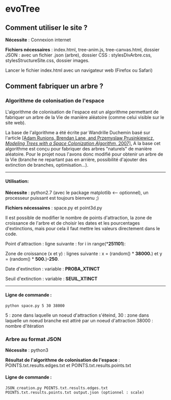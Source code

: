 # evoTree

## Comment utiliser le site ?

**Nécessite** : Connexion internet

**Fichiers nécessaires** : index.html, tree-anim.js, tree-canvas.html, dossier JSON : avec un fichier .json (arbre), dossier CSS : stylesDivArbre.css, stylesStructureSite.css, dossier images.

Lancer le fichier index.html avec un navigateur web (Firefox ou Safari)

## Comment fabriquer un arbre ?

### Algorithme de colonisation de l'espace

L'algorithme de colonisation de l'espace est un algorithme permettant de fabriquer un arbre de la Vie de manière aléatoire (comme celui visible sur le site web).

La base de l'algorithme a été écrite par Wandrille Duchemin basé sur l'article <a href ="http://algorithmicbotany.org/papers/colonization.egwnp2007.pdf">[Adam Runions, Brendan Lane, and Przemyslaw Prusinkiewicz, *Modeling Trees with a Space Colonization Algorithm*, 2007].</a>
A la base cet algorithme est conçu pour fabriquer des arbres "naturels" de manière aléatoire. Pour le projet nous l'avons donc modifié pour obtenir un arbre de la Vie (branche ne repartant pas en arrière, possibilité d'ajouter des extinction de branches, optimisation...).

***

#### Utilisation:

**Nécessite** : python2.7 (avec le package matplotlib <-- optionnel), un processeur puissant est toujours bienvenu ;)

**Fichiers nécessaires** : space.py et point3d.py

Il est possible de modifier le nombre de points d'attraction, la zone de croissance de l'arbre et de choisir les dates et les pourcentages d'extinctions, mais pour cela il faut mettre les valeurs directement dans le code.

Point d'attraction : ligne suivante : for i in range(***251101**):

Zone de croissance (x et y) : lignes suivante :  x = (random() * **38000.**) et y = (random() * **500.**)**-250**. 

Date d'extinction : variable : **PROBA_XTINCT**

Seuil d'extinction : variable : **SEUIL_XTINCT**

***

#### Ligne de commande :

```python space.py 5 30 38000```

5 : zone dans laquelle un noeud d'attraction s'éteind,
30 : zone dans laquelle un noeud branche est attiré par un noeud d'attraction
38000 : nombre d'itération

### Arbre au format JSON

**Nécessite** : python3

**Résultat de l'algorithme de colonisation de l'espace** : POINTS.txt.results.edges.txt et POINTS.txt.results.points.txt

#### Ligne de commande :

```JSON_creation.py POINTS.txt.results.edges.txt POINTS.txt.results.points.txt output.json (optionnel : scale)```










